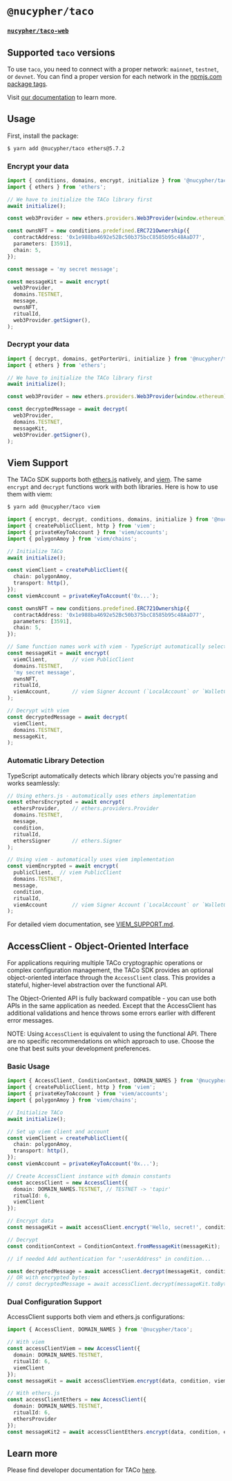 # `@nucypher/taco`

### [`nucypher/taco-web`](../../README.md)

## Supported `taco` versions

To use `taco`, you need to connect with a proper network: `mainnet`, `testnet`, or `devnet`. You can find a proper version for each network in the [npmjs.com package tags](https://www.npmjs.com/package/@nucypher/taco?activeTab=versions).

Visit [our documentation](https://docs.taco.build/taco-integration/) to learn more.

## Usage

First, install the package:

```bash
$ yarn add @nucypher/taco ethers@5.7.2
```

### Encrypt your data

```typescript
import { conditions, domains, encrypt, initialize } from '@nucypher/taco';
import { ethers } from 'ethers';

// We have to initialize the TACo library first
await initialize();

const web3Provider = new ethers.providers.Web3Provider(window.ethereum);

const ownsNFT = new conditions.predefined.ERC721Ownership({
  contractAddress: '0x1e988ba4692e52Bc50b375bcC8585b95c48AaD77',
  parameters: [3591],
  chain: 5,
});

const message = 'my secret message';

const messageKit = await encrypt(
  web3Provider,
  domains.TESTNET,
  message,
  ownsNFT,
  ritualId,
  web3Provider.getSigner(),
);
```

### Decrypt your data

```typescript
import { decrypt, domains, getPorterUri, initialize } from '@nucypher/taco';
import { ethers } from 'ethers';

// We have to initialize the TACo library first
await initialize();

const web3Provider = new ethers.providers.Web3Provider(window.ethereum);

const decryptedMessage = await decrypt(
  web3Provider,
  domains.TESTNET,
  messageKit,
  web3Provider.getSigner(),
);
```

## Viem Support

The TACo SDK supports both [ethers.js](https://docs.ethers.org/) natively, and [viem](https://viem.sh). The same `encrypt` and `decrypt` functions work with both libraries. Here is how to use them with viem:

```bash
$ yarn add @nucypher/taco viem
```

```typescript
import { encrypt, decrypt, conditions, domains, initialize } from '@nucypher/taco';
import { createPublicClient, http } from 'viem';
import { privateKeyToAccount } from 'viem/accounts';
import { polygonAmoy } from 'viem/chains';

// Initialize TACo
await initialize();

const viemClient = createPublicClient({
  chain: polygonAmoy,
  transport: http(),
});
const viemAccount = privateKeyToAccount('0x...');

const ownsNFT = new conditions.predefined.ERC721Ownership({
  contractAddress: '0x1e988ba4692e52Bc50b375bcC8585b95c48AaD77',
  parameters: [3591],
  chain: 5,
});

// Same function names work with viem - TypeScript automatically selects the right overload
const messageKit = await encrypt(
  viemClient,        // viem PublicClient
  domains.TESTNET,
  'my secret message',
  ownsNFT,
  ritualId,
  viemAccount,       // viem Signer Account (`LocalAccount` or `WalletClient`)
);

// Decrypt with viem
const decryptedMessage = await decrypt(
  viemClient,
  domains.TESTNET,
  messageKit,
);
```

### Automatic Library Detection

TypeScript automatically detects which library objects you're passing and works seamlessly:

```typescript
// Using ethers.js - automatically uses ethers implementation
const ethersEncrypted = await encrypt(
  ethersProvider,    // ethers.providers.Provider
  domains.TESTNET,
  message,
  condition,
  ritualId,
  ethersSigner       // ethers.Signer
);

// Using viem - automatically uses viem implementation  
const viemEncrypted = await encrypt(
  publicClient,  // viem PublicClient
  domains.TESTNET,
  message,
  condition,
  ritualId,
  viemAccount        // viem Signer Account (`LocalAccount` or `WalletClient`)
);
```

For detailed viem documentation, see [VIEM_SUPPORT.md](./VIEM_SUPPORT.md).

## AccessClient - Object-Oriented Interface

For applications requiring multiple TACo cryptographic operations or complex configuration management, the TACo SDK provides an optional object-oriented interface through the `AccessClient` class. This provides a stateful, higher-level abstraction over the functional API.

The Object-Oriented API is fully backward compatible - you can use both APIs in
the same application as needed. Except that the AccessClient has additional validations
and hence throws some errors earlier with different error messages.

NOTE: Using `AccessClient` is equivalent to using the functional API. 
There are no specific recommendations on which approach to use. 
Choose the one that best suits your development preferences.

### Basic Usage

```typescript
import { AccessClient, ConditionContext, DOMAIN_NAMES } from '@nucypher/taco';
import { createPublicClient, http } from 'viem';
import { privateKeyToAccount } from 'viem/accounts';
import { polygonAmoy } from 'viem/chains';

// Initialize TACo
await initialize();

// Set up viem client and account
const viemClient = createPublicClient({
  chain: polygonAmoy,
  transport: http(),
});
const viemAccount = privateKeyToAccount('0x...');

// Create AccessClient instance with domain constants
const accessClient = new AccessClient({
  domain: DOMAIN_NAMES.TESTNET, // TESTNET -> 'tapir'
  ritualId: 6,
  viemClient
});

// Encrypt data
const messageKit = await accessClient.encrypt('Hello, secret!', condition, viemAccount);

// Decrypt
const conditionContext = ConditionContext.fromMessageKit(messageKit);

// if needed Add authentication for ":userAddress" in condition...

const decryptedMessage = await accessClient.decrypt(messageKit, conditionContext);
// OR with encrypted bytes:
// const decryptedMessage = await accessClient.decrypt(messageKit.toBytes(), conditionContext);
```

### Dual Configuration Support

AccessClient supports both viem and ethers.js configurations:

```typescript
import { AccessClient, DOMAIN_NAMES } from '@nucypher/taco';

// With viem
const accessClientViem = new AccessClient({
  domain: DOMAIN_NAMES.TESTNET,
  ritualId: 6,
  viemClient
});
const messageKit = await accessClientViem.encrypt(data, condition, viemAccount);

// With ethers.js
const accessClientEthers = new AccessClient({
  domain: DOMAIN_NAMES.TESTNET,
  ritualId: 6,
  ethersProvider
});
const messageKit2 = await accessClientEthers.encrypt(data, condition, ethersSigner);
```

## Learn more

Please find developer documentation for
TACo [here](https://docs.taco.build/).
